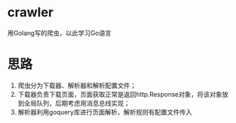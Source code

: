 # crawler
用Golang写的爬虫，以此学习Go语言

# 思路
1. 爬虫分为下载器、解析器和解析配置文件；
2. 下载器负责下载页面，页面获取正常是返回http.Response对象，将该对象放到全局队列，后期考虑用消息总线实现；
3. 解析器利用goquery库进行页面解析，解析规则有配置文件传入